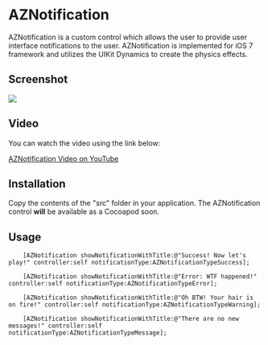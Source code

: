 <h1>AZNotification</h1>

<p>
AZNotification is a custom control which allows the user to provide user interface notifications to the user. AZNotification is implemented for iOS 7 framework and utilizes the UIKit Dynamics to create the physics effects. 
</p>

<h2>Screenshot</h2>

<img src="http://www.highoncoding.com/articleimages/AZNotification_002.png"/>

<h2>Video</h2>

<p>
You can watch the video using the link below:

<a href="https://www.youtube.com/watch?v=OSMQ_N3ydSs">AZNotification Video on YouTube</a>
</p>

<h2>Installation</h2>

Copy the contents of the "src" folder in your application. The AZNotification control <b>will</b> be available as a Cocoapod soon. 

<h2>Usage</h2>

```
    [AZNotification showNotificationWithTitle:@"Success! Now let's play!" controller:self notificationType:AZNotificationTypeSuccess];
 
    [AZNotification showNotificationWithTitle:@"Error: WTF happened!" controller:self notificationType:AZNotificationTypeError];
  
    [AZNotification showNotificationWithTitle:@"Oh BTW! Your hair is on fire!" controller:self notificationType:AZNotificationTypeWarning];
    
    [AZNotification showNotificationWithTitle:@"There are no new messages!" controller:self notificationType:AZNotificationTypeMessage];

```
